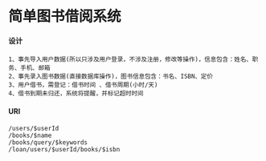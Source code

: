 # 简单图书借阅系统

#### 设计
```
1、事先导入用户数据(所以只涉及用户登录，不涉及注册，修改等操作)，信息包含：姓名、职务、手机、邮箱
2、事先录入图书数据(直接数据库操作)，图书信息包含：书名、ISBN、定价
3、用户借书，需登记：借书时间 、借书周期(小时/天)
4、借书到期未归还，系统将提醒，并标记超时时间
```

#### URI
```
/users/$userId
/books/$name
/books/query/$keywords
/loan/users/$userId/books/$isbn

```